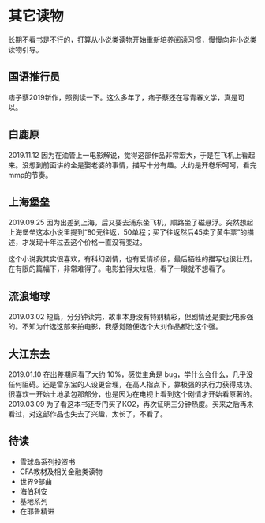# 其它读物

长期不看书是不行的，打算从小说类读物开始重新培养阅读习惯，慢慢向非小说类读物引导。

## 国语推行员

痞子蔡2019新作，照例读一下。这么多年了，痞子蔡还在写青春文学，真是可以。

## 白鹿原

2019.11.12 因为在油管上一电影解说，觉得这部作品非常宏大，于是在飞机上看起来。没想到前面讲的全是娶老婆的事情，描写十分有趣。大约是开卷乐呵呵，看完mmp的节奏。

## 上海堡垒

2019.09.25 因为出差到上海，后又要去浦东坐飞机，顺路坐了磁悬浮。突然想起上海堡垒这本小说里提到“80元往返，50单程；买了往返然后45卖了黄牛票”的描述，才发现十年过去这个价格一直没有变过。

这个小说我其实很喜欢，有科幻剧情，也有爱情桥段，最后牺牲的描写也很壮烈。在有限的篇幅下，非常难得了。电影拍得太垃圾，看了一眼就不想看了。

## 流浪地球

2019.03.02 短篇，分分钟读完，故事本身没有特别精彩，但剧情还是要比电影强的。不知为什选这部来拍电影，我感觉随便选个大刘作品都比这个强。

## 大江东去

2019.01.10 在出差期间看了大约 10%，感觉主角是 bug，学什么会什么，几乎没任何阻碍。还是雷东宝的人设更合理，在高人指点下，靠极强的执行力获得成功。很喜欢一开始土地承包那部分，也是因为在电视上看到这个剧情才开始看原著的。
2019.03.09 为了看这本书还专门买了KO2，再次证明三分钟热度。买来之后再未看过，对这部作品也失去了兴趣，太长了，不看了。

## 待读

- 雪球岛系列投资书
- CFA教材及相关金融类读物
- 世界9部曲
- 海伯利安
- 基地系列
- 在耶鲁精进